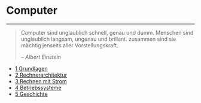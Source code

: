 # Computer
---

> Computer sind unglaublich schnell, genau und dumm. Menschen sind unglaublich langsam, ungenau und brillant. zusammen sind sie mächtig jenseits aller Vorstellungskraft.
>
> *– Albert Einstein*

* [1 Grundlagen](?page=1-basics/)
* [2 Rechnerarchitektur](?page=2-architecture/)
* [3 Rechnen mit Strom](?page=3-alu/)
* [4 Betriebssysteme](?page=4-os/)
* [5 Geschichte](?page=5-history/)
